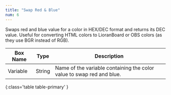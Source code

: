 ```yaml
---
title: "Swap Red & Blue"
num: 6
---
```


Swaps red and blue value for a color in HEX/DEC format and returns its DEC value. Useful for converting HTML colors to LioranBoard or OBS colors (as they use BGR instead of RGB).

| Box Name | Type | Description | 
|-------|--------|--------
| Variable | String | Name of the variable containing the color value to swap red and blue. |
{:class='table table-primary' }








